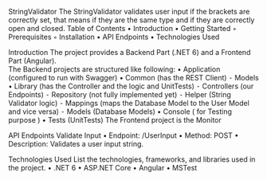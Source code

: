 StringValidator
The StringValidator validates user input if the brackets are correctly set, that means if they are the same type and if they are correctly open and closed. 
Table of Contents
	•	Introduction
	•	Getting Started
	◦	Prerequisites
	◦	Installation
	•	API Endpoints
	•	Technologies Used

Introduction
The project provides a Backend Part (.NET 6) and a Frontend Part (Angular).  
The Backend projects are structured like following:
	•	Application	(configured to run with Swagger)
	•	Common	(has the REST Client)
	⁃	Models
	•	Library		(has the Controller and the logic and UnitTests)
	⁃	Controllers	(our Endpoints)
	⁃	Repository	(not fully implemented yet)
	⁃	Helper		(String Validator logic)
	⁃	Mappings	(maps the Database Model to the User Model and vice versa)
	⁃	Models (Database Models)
	•	Console	( for Testing purpose )
	•	Tests (UnitTests)
The Frontend project is the Monitor

API Endpoints
Validate Input
	•	Endpoint: /UserInput
	•	Method: POST
	•	Description: Validates a user input string.

Technologies Used
List the technologies, frameworks, and libraries used in the project.
	•	.NET 6
	•	ASP.NET Core
	•	Angular
	•	MSTest
